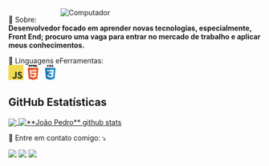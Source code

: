 <img src="https://i2.wp.com/allhtaccess.info/wp-content/uploads/2018/03/programming.gif?fit=1281%2C716&ssl=1" min-width="400px" max-width="400px" width="400px" align="right" alt="Computador">

<p align="left"> 🦄 Sobre: <br>
  <strong>Desenvolvedor focado em aprender novas tecnologias, especialmente, Front End; procuro uma vaga para entrar no mercado de trabalho e aplicar meus conhecimentos.</strong>
</p>

<p align="left">
  💼 Linguagens eFerramentas: <br>
  <code><img height="30" src="https://raw.githubusercontent.com/github/explore/80688e429a7d4ef2fca1e82350fe8e3517d3494d/topics/javascript/javascript.png"></code>
  <code><img height="30" src="https://raw.githubusercontent.com/github/explore/80688e429a7d4ef2fca1e82350fe8e3517d3494d/topics/html/html.png"></code>
  <code><img height="30" src="https://raw.githubusercontent.com/github/explore/80688e429a7d4ef2fca1e82350fe8e3517d3494d/topics/css/css.png"></code>
</p>

## **GitHub Estatísticas**

<a href="https://github.com/abreujpedro">
  <img align="center" src=https://github-readme-stats.vercel.app/api/top-langs/?username=abreujpedro&theme=dracula&hide_langs_below=1 />
</a>

<a href="https://github.com/abreujpedro">
 <img align="center" src="https://github-readme-stats.vercel.app/api?username=abreujpedro&show_icons=true&theme=dracula&line_height=27" alt="**João Pedro** github stats"/>
</a>

<p align="left">
  💌 Entre em contato comigo: ⤵️
</p>

<p align="left">
  <a href="https://mail.google.com/mail/u/jp.dellabianca@gmail.com" alt="Gmail" target="_blank">
  <img src="https://img.shields.io/badge/-Gmail-FF0000?style=flat-square&labelColor=FF0000&logo=gmail&logoColor=white&link=https://mail.google.com/mail/u/jp.dellabianca@gmail.com" /></a>

  <a href="https://www.linkedin.com/in/joao-pedro-della-bianca" alt="Linkedin" target="_blank">
  <img src="https://img.shields.io/badge/-Linkedin-0e76a8?style=flat-square&logo=Linkedin&logoColor=white&link=www.linkedin.com/in/joao-pedro-della-bianca" /></a>

  <a href="https://api.whatsapp.com/send?phone=5518988211708&text=sua%20mensagem" alt="WhatsApp" target="_blank">
  <img src="https://img.shields.io/badge/-WhatsApp-25d366?style=flat-square&labelColor=25d366&logo=whatsapp&logoColor=white&link=https://api.whatsapp.com/send?phone=5518988211708&text=sua%20mensagem"/></a>


</p>  

